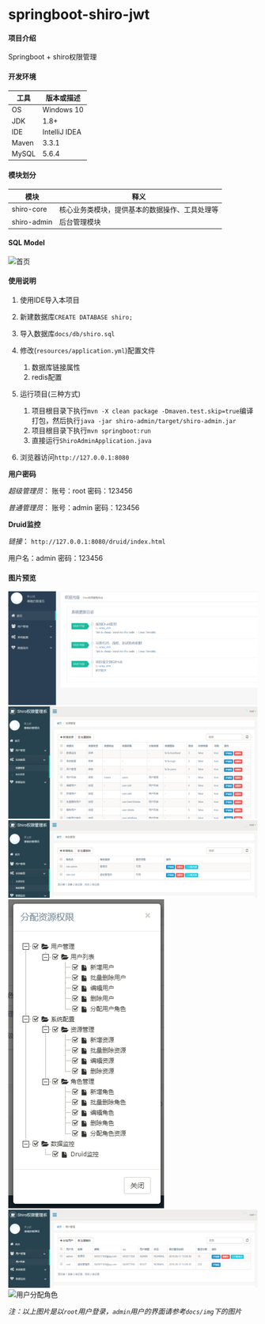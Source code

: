 # springboot-shiro-jwt

#### 项目介绍
Springboot + shiro权限管理

#### 开发环境

| 工具    | 版本或描述                |    
| ----- | -------------------- |    
| OS    | Windows 10           |    
| JDK   | 1.8+                 |    
| IDE   | IntelliJ IDEA        |    
| Maven | 3.3.1                |    
| MySQL | 5.6.4                |    

#### 模块划分

| 模块         | 释义                      |    
| ---------- | ----------------------- |    
| shiro-core  | 核心业务类模块，提供基本的数据操作、工具处理等 |    
| shiro-admin | 后台管理模块                  |    

#### SQL Model

![首页](https://github.com/nicky-chen/springboot-shiro-oauth2/blob/master/docs/img/sql-model.png?raw=true)

#### 使用说明

1. 使用IDE导入本项目
2. 新建数据库`CREATE DATABASE shiro;`
3. 导入数据库`docs/db/shiro.sql`
4. 修改(`resources/application.yml`)配置文件
   1. 数据库链接属性 
   2. redis配置
   
5. 运行项目(三种方式)
   1. 项目根目录下执行`mvn -X clean package -Dmaven.test.skip=true`编译打包，然后执行`java -jar shiro-admin/target/shiro-admin.jar`
   2. 项目根目录下执行`mvn springboot:run`
   3. 直接运行`ShiroAdminApplication.java`
6. 浏览器访问`http://127.0.0.1:8080`

**用户密码**

_超级管理员_： 账号：root  密码：123456 

_普通管理员_： 账号：admin  密码：123456

**Druid监控**

_链接_： `http://127.0.0.1:8080/druid/index.html`

用户名：admin  密码：123456


#### 图片预览

![首页](https://github.com/nicky-chen/springboot-shiro-jwt/blob/master/docs/img/index.png?raw=true)
![资源管理](https://github.com/nicky-chen/springboot-shiro-jwt/blob/master/docs/img/root-resource.png?raw=true)
![角色管理](https://github.com/nicky-chen/springboot-shiro-jwt/blob/master/docs/img/root-role.png?raw=true)
![角色分配资源](https://github.com/nicky-chen/springboot-shiro-jwt/blob/master/docs/img/root-role[root].png?raw=true)
![用户管理](https://github.com/nicky-chen/springboot-shiro-jwt/blob/master/docs/img/root-user.png?raw=true)
![用户分配角色](https://github.com/nicky-chen/springboot-shiro-oauth2/blob/master/docs/img/root-user[role].png?raw=true)

_注：以上图片是以`root`用户登录，`admin`用户的界面请参考`docs/img`下的图片_

